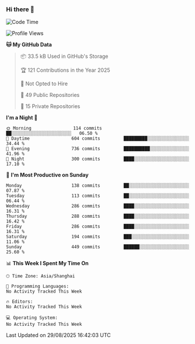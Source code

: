 ### Hi there 👋

<!--
**robinWongM/robinWongM** is a ✨ _special_ ✨ repository because its `README.md` (this file) appears on your GitHub profile.

Here are some ideas to get you started:

- 🔭 I’m currently working on ...
- 🌱 I’m currently learning ...
- 👯 I’m looking to collaborate on ...
- 🤔 I’m looking for help with ...
- 💬 Ask me about ...
- 📫 How to reach me: ...
- 😄 Pronouns: ...
- ⚡ Fun fact: ...
-->

<!--START_SECTION:waka-->
![Code Time](http://img.shields.io/badge/Code%20Time-272%20hrs%2015%20mins-blue)

![Profile Views](http://img.shields.io/badge/Profile%20Views-2-blue)

**🐱 My GitHub Data** 

> 📦 33.5 kB Used in GitHub's Storage 
 > 
> 🏆 121 Contributions in the Year 2025
 > 
> 🚫 Not Opted to Hire
 > 
> 📜 49 Public Repositories 
 > 
> 🔑 15 Private Repositories 
 > 
**I'm a Night 🦉** 

```text
🌞 Morning                114 commits         ██░░░░░░░░░░░░░░░░░░░░░░░   06.50 % 
🌆 Daytime                604 commits         █████████░░░░░░░░░░░░░░░░   34.44 % 
🌃 Evening                736 commits         ██████████░░░░░░░░░░░░░░░   41.96 % 
🌙 Night                  300 commits         ████░░░░░░░░░░░░░░░░░░░░░   17.10 % 
```
📅 **I'm Most Productive on Sunday** 

```text
Monday                   138 commits         ██░░░░░░░░░░░░░░░░░░░░░░░   07.87 % 
Tuesday                  113 commits         ██░░░░░░░░░░░░░░░░░░░░░░░   06.44 % 
Wednesday                286 commits         ████░░░░░░░░░░░░░░░░░░░░░   16.31 % 
Thursday                 288 commits         ████░░░░░░░░░░░░░░░░░░░░░   16.42 % 
Friday                   286 commits         ████░░░░░░░░░░░░░░░░░░░░░   16.31 % 
Saturday                 194 commits         ███░░░░░░░░░░░░░░░░░░░░░░   11.06 % 
Sunday                   449 commits         ██████░░░░░░░░░░░░░░░░░░░   25.60 % 
```


📊 **This Week I Spent My Time On** 

```text
🕑︎ Time Zone: Asia/Shanghai

💬 Programming Languages: 
No Activity Tracked This Week

🔥 Editors: 
No Activity Tracked This Week

💻 Operating System: 
No Activity Tracked This Week
```


 Last Updated on 29/08/2025 16:42:03 UTC
<!--END_SECTION:waka-->
